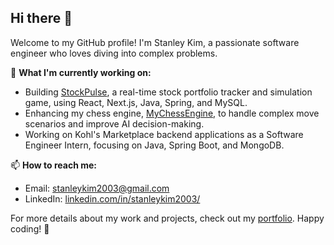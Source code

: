## Hi there 👋

Welcome to my GitHub profile! I'm Stanley Kim, a passionate software engineer who loves diving into complex problems.

🔭 **What I'm currently working on:**
- Building [StockPulse](https://github.com/stanleytk/StockPulse/), a real-time stock portfolio tracker and simulation game, using React, Next.js, Java, Spring, and MySQL.
- Enhancing my chess engine, [MyChessEngine](https://github.com/stanleytk/MyChessEngine/), to handle complex move scenarios and improve AI decision-making.
- Working on Kohl's Marketplace backend applications as a Software Engineer Intern, focusing on Java, Spring Boot, and MongoDB.

📫 **How to reach me:**
- Email: [stanleykim2003@gmail.com](mailto:stanleykim2003@gmail.com)
- LinkedIn: [linkedin.com/in/stanleykim2003/](https://www.linkedin.com/in/stanleykim2003/)

For more details about my work and projects, check out my [portfolio](https://stanleytk.github.io/Portfolio/). Happy coding! 🚀
